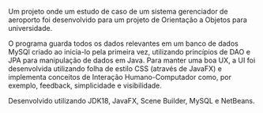 Um projeto onde um estudo de caso de um sistema gerenciador de aeroporto foi desenvolvido para um projeto de Orientação a Objetos para universidade.

O programa guarda todos os dados relevantes em um banco de dados MySQl criado ao inicia-lo pela primeira vez, utilizando princípios de DAO e JPA para manipulação de 
dados em Java. Para manter uma boa UX, a UI foi desenvolvida utilizando folha de estilo CSS (através de JavaFX) e implementa conceitos de Interação Humano-Computador como, por exemplo, feedback, simplicidade e visibilidade.

Desenvolvido utilizando JDK18, JavaFX, Scene Builder, MySQL e NetBeans.
